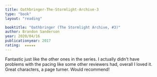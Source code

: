 ```yaml
---
title: Oathbringer-The-Stormlight-Archive-3
type: "book"
layout: "reading"

booktitle: "Oathbringer (The Stormlight Archive, #3)"
author: Brandon Sanderson
year: 2020/04/16
publicationyear: 2017
rating:  ★★★★★
---
```


Fantastic just like the other ones in the series. I actually didn't have problems with the pacing like some other reviewers had, overall I loved it. Great characters, a page turner. Would recommend!
